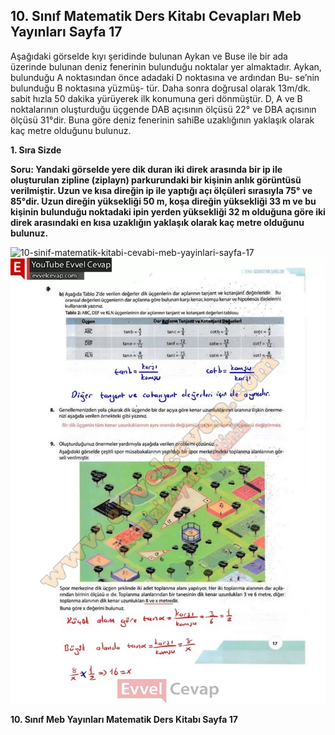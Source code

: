 ## 10. Sınıf Matematik Ders Kitabı Cevapları Meb Yayınları Sayfa 17

Aşağıdaki görselde kıyı şeridinde bulunan Aykan ve Buse ile bir ada üzerinde bulunan deniz fenerinin bulunduğu noktalar yer almaktadır. Aykan, bulunduğu A noktasından önce adadaki D noktasına ve ardından Bu- se’nin bulunduğu B noktasına yüzmüş- tür. Daha sonra doğrusal olarak 13m/dk. sabit hızla 50 dakika yürüyerek ilk konumuna geri dönmüştür. D, A ve B noktalarının oluşturduğu üçgende DAB açısının ölçüsü 22° ve DBA açısının ölçüsü 31°dir. Buna göre deniz fenerinin sahiBe uzaklığının yaklaşık olarak kaç metre olduğunu bulunuz.

**1. Sıra Sizde**

**Soru: Yandaki görselde yere dik duran iki direk arasında bir ip ile oluşturulan zipline (ziplayn) parkurundaki bir kişinin anlık görüntüsü verilmiştir. Uzun ve kısa direğin ip ile yaptığı açı ölçüleri sırasıyla 75° ve 85°dir. Uzun direğin yüksekliği 50 m, koşa direğin yüksekliği 33 m ve bu kişinin bulunduğu noktadaki ipin yerden yüksekliği 32 m olduğuna göre iki direk arasındaki en kısa uzaklığın yaklaşık olarak kaç metre olduğunu bulunuz.**

![10-sinif-matematik-kitabi-cevabi-meb-yayinlari-sayfa-17]()![10-sinif-matematik-kitabi-cevabi-meb-yayinlari-sayfa-17](./image1.webp)

**10. Sınıf Meb Yayınları Matematik Ders Kitabı Sayfa 17**